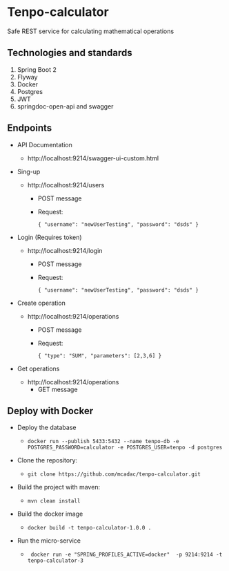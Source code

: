 #   Tenpo-calculator

Safe REST service for calculating mathematical operations

##  Technologies and standards

1.  Spring Boot 2
2.  Flyway
3.  Docker
3.  Postgres
4.  JWT
5.  springdoc-open-api and swagger

##  Endpoints

*   API Documentation
    -   http://localhost:9214/swagger-ui-custom.html

*   Sing-up
    -   http://localhost:9214/users
        -   POST message
        -   Request:
        
            ``{
                  "username": "newUserTesting",
                  "password": "dsds"
              }``

*   Login (Requires token)
    -   http://localhost:9214/login
        -   POST message
        -   Request:
        
            ``{
                  "username": "newUserTesting",
                  "password": "dsds"
              }``

*   Create operation
    -   http://localhost:9214/operations
        -   POST message
        -   Request:
        
            ``{
                  "type": "SUM",
                  "parameters": [2,3,6]
              }``


*   Get operations
    -   http://localhost:9214/operations
        -   GET message
    

##   Deploy with Docker

*   Deploy the database
    -   `docker run --publish 5433:5432 --name tenpo-db -e POSTGRES_PASSWORD=calculator -e POSTGRES_USER=tenpo -d postgres`

*   Clone the repository:
    -   `git clone https://github.com/mcadac/tenpo-calculator.git`

*   Build the project with maven:
    -   `mvn clean install`
    
*   Build the docker image
    -   `docker build -t tenpo-calculator-1.0.0 .`
    
*   Run the micro-service
    -   ` docker run -e "SPRING_PROFILES_ACTIVE=docker"  -p 9214:9214 -t tenpo-calculator-3`
        